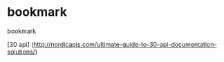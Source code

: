 # bookmark
bookmark

[30 api] (http://nordicapis.com/ultimate-guide-to-30-api-documentation-solutions/)
